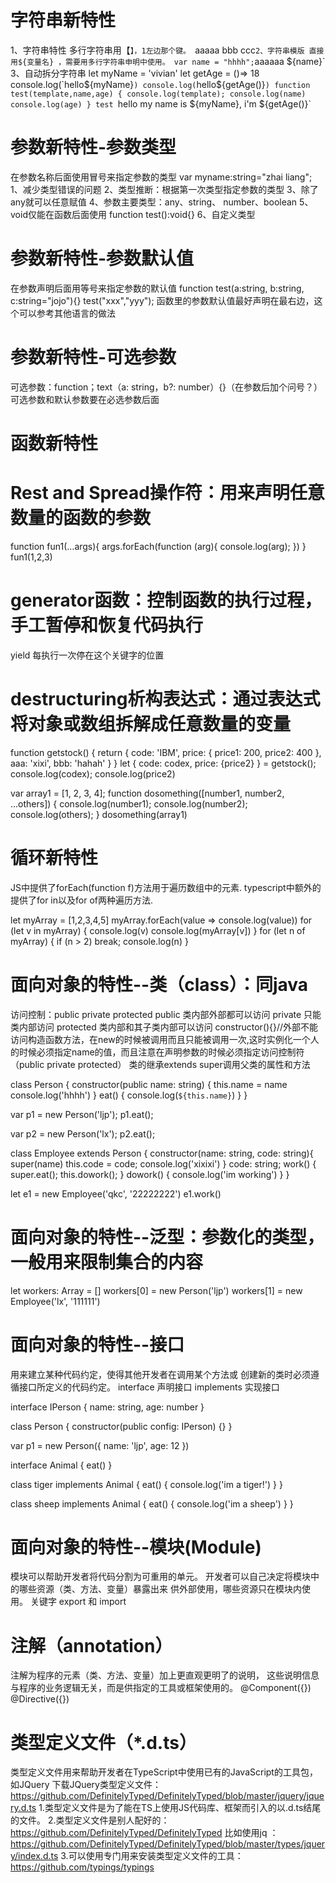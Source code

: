 # 字符串新特性
1、字符串特性
多行字符串用【`】，1左边那个键。
`aaaaa
bbb
ccc`
2、字符串模版
直接用${变量名} ，需要用多行字符串申明中使用。
var name = "hhhh";
`aaaaaa ${name}`
3、自动拆分字符串
let myName = 'vivian'
let getAge = ()=> 18
console.log(`hello${myName}`)
console.log(`hello${getAge()}`)
function test(template,name,age) {
console.log(template);
console.log(name)
console.log(age)
}
test `hello my name is ${myName}, i'm ${getAge()}`

# 参数新特性-参数类型
在参数名称后面使用冒号来指定参数的类型
var myname:string="zhai liang";
1、减少类型错误的问题
2、类型推断：根据第一次类型指定参数的类型
3、除了any就可以任意赋值
4、参数主要类型：any、string、 number、boolean
5、void仅能在函数后面使用
function test():void{}
6、自定义类型

# 参数新特性-参数默认值
在参数声明后面用等号来指定参数的默认值
function test(a:string, b:string, c:string="jojo"){}
test("xxx","yyy");
函数里的参数默认值最好声明在最右边，这个可以参考其他语言的做法

# 参数新特性-可选参数
可选参数：function；text（a: string，b?: number）{}（在参数后加个问号？）
可选参数和默认参数要在必选参数后面

# 函数新特性
# Rest and Spread操作符：用来声明任意数量的函数的参数
function fun1(...args){
  args.forEach(function (arg){
    console.log(arg);
  })
}
fun1(1,2,3)

# generator函数：控制函数的执行过程，手工暂停和恢复代码执行
yield  每执行一次停在这个关键字的位置

# destructuring析构表达式：通过表达式将对象或数组拆解成任意数量的变量
function getstock() {
    return {
        code: 'IBM',
        price: {
            price1: 200,
            price2: 400
        },
        aaa: 'xixi',
        bbb: 'hahah'
    }
}
let { code: codex, price: {price2} } = getstock();
console.log(codex);
console.log(price2)

var array1 = [1, 2, 3, 4];
function dosomething([number1, number2, ...others]) {
    console.log(number1);
    console.log(number2);
    console.log(others);
}
dosomething(array1)

# 循环新特性
JS中提供了forEach(function f)方法用于遍历数组中的元素.
typescript中额外的提供了for in以及for of两种遍历方法.

let myArray = [1,2,3,4,5]
myArray.forEach(value => console.log(value))
for (let v in myArray) {
    console.log(v)
    console.log(myArray[v])
}
for (let n of myArray) {
    if (n > 2) break;
    console.log(n)
}

# 面向对象的特性--类（class）：同java
访问控制：public private protected
public 类内部外部都可以访问
private 只能类内部访问
protected 类内部和其子类内部可以访问
constructor(){}//外部不能访问构造函数方法，在new的时候被调用而且只能被调用一次,这时实例化一个人的时候必须指定name的值，而且注意在声明参数的时候必须指定访问控制符（public private protected）
类的继承extends  super调用父类的属性和方法

class Person {
    constructor(public name: string) {
        this.name = name
        console.log('hhhh')
    }
    eat() {
        console.log(`${this.name}`)
    }
}

var p1 = new Person('ljp');
p1.eat();

var p2 = new Person('lx');
p2.eat();

class Employee extends Person {
    constructor(name: string, code: string){
        super(name)
        this.code = code;
        console.log('xixixi')
    }
    code: string;
    work() {
        super.eat();
        this.dowork();
    }
    dowork() {
        console.log('im working')
    }
}

let e1 = new Employee('qkc', '22222222')
e1.work()

# 面向对象的特性--泛型：参数化的类型，一般用来限制集合的内容
let workers: Array<Person> = []
workers[0] = new Person('ljp')
workers[1] = new Employee('lx', '111111')

# 面向对象的特性--接口
用来建立某种代码约定，使得其他开发者在调用某个方法或
创建新的类时必须遵循接口所定义的代码约定。
interface 声明接口
implements 实现接口

interface IPerson {
  name: string,
  age: number
}

class Person {
  constructor(public config: IPerson) {}
}

var p1 = new Person({
  name: 'ljp',
  age: 12
})

interface Animal {
    eat()
}

class tiger implements Animal {
    eat() {
        console.log('im a tiger!')
    }
}

class sheep implements Animal {
    eat() {
        console.log('im a sheep')
    }
}

# 面向对象的特性--模块(Module)
模块可以帮助开发者将代码分割为可重用的单元。
开发者可以自己决定将模块中的哪些资源（类、方法、变量）暴露出来
供外部使用，哪些资源只在模块内使用。
关键字 export 和 import

# 注解（annotation）
注解为程序的元素（类、方法、变量）加上更直观更明了的说明，
这些说明信息与程序的业务逻辑无关，而是供指定的工具或框架使用的。
@Component({})
@Directive({})

# 类型定义文件（*.d.ts）
类型定义文件用来帮助开发者在TypeScript中使用已有的JavaScript的工具包，如JQuery
下载JQuery类型定义文件：https://github.com/DefinitelyTyped/DefinitelyTyped/blob/master/jquery/jquery.d.ts
1.类型定义文件是为了能在TS上使用JS代码库、框架而引入的以.d.ts结尾的文件。
2.类型定义文件是别人配好的：https://github.com/DefinitelyTyped/DefinitelyTyped
比如使用jq ：https://github.com/DefinitelyTyped/DefinitelyTyped/blob/master/types/jquery/index.d.ts
3.可以使用专门用来安装类型定义文件的工具：https://github.com/typings/typings